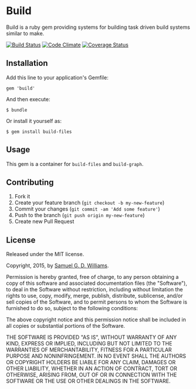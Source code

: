 # Build

Build is a ruby gem providing systems for building task driven build systems similar to make.

[![Build Status](https://secure.travis-ci.org/ioquatix/build.png)](http://travis-ci.org/ioquatix/build)
[![Code Climate](https://codeclimate.com/github/ioquatix/build.png)](https://codeclimate.com/github/ioquatix/build)
[![Coverage Status](https://coveralls.io/repos/ioquatix/build/badge.svg)](https://coveralls.io/r/ioquatix/build)

## Installation

Add this line to your application's Gemfile:

    gem 'build'

And then execute:

    $ bundle

Or install it yourself as:

    $ gem install build-files

## Usage

This gem is a container for `build-files` and `build-graph`.

## Contributing

1. Fork it
2. Create your feature branch (`git checkout -b my-new-feature`)
3. Commit your changes (`git commit -am 'Add some feature'`)
4. Push to the branch (`git push origin my-new-feature`)
5. Create new Pull Request

## License

Released under the MIT license.

Copyright, 2015, by [Samuel G. D. Williams](http://www.codeotaku.com/samuel-williams).

Permission is hereby granted, free of charge, to any person obtaining a copy
of this software and associated documentation files (the "Software"), to deal
in the Software without restriction, including without limitation the rights
to use, copy, modify, merge, publish, distribute, sublicense, and/or sell
copies of the Software, and to permit persons to whom the Software is
furnished to do so, subject to the following conditions:

The above copyright notice and this permission notice shall be included in
all copies or substantial portions of the Software.

THE SOFTWARE IS PROVIDED "AS IS", WITHOUT WARRANTY OF ANY KIND, EXPRESS OR
IMPLIED, INCLUDING BUT NOT LIMITED TO THE WARRANTIES OF MERCHANTABILITY,
FITNESS FOR A PARTICULAR PURPOSE AND NONINFRINGEMENT. IN NO EVENT SHALL THE
AUTHORS OR COPYRIGHT HOLDERS BE LIABLE FOR ANY CLAIM, DAMAGES OR OTHER
LIABILITY, WHETHER IN AN ACTION OF CONTRACT, TORT OR OTHERWISE, ARISING FROM,
OUT OF OR IN CONNECTION WITH THE SOFTWARE OR THE USE OR OTHER DEALINGS IN
THE SOFTWARE.

